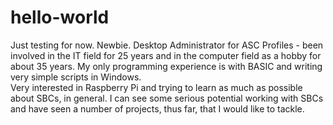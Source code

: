 # hello-world
Just testing for now.  Newbie.
Desktop Administrator for ASC Profiles - been involved in the IT field for 25 years and in the computer field as a hobby for about 35 years.  My only programming experience is with BASIC and writing very simple scripts in Windows.  
Very interested in Raspberry Pi and trying to learn as much as possible about SBCs, in general.  I can see some serious potential working with SBCs and have seen a number of projects, thus far, that I would like to tackle.
